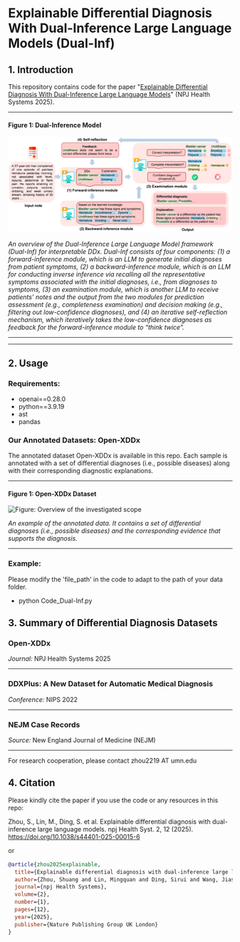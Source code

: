 # Explainable Differential Diagnosis With Dual-Inference Large Language Models (Dual-Inf)

## 1. Introduction
This repository contains code for the paper "[Explainable Differential Diagnosis With Dual-Inference Large Language Models](https://www.nature.com/articles/s44401-025-00015-6)" (NPJ Health Systems 2025).



---

#### **Figure 1: Dual-Inference Model**

<img src="Figure_Dual-Inf.jpg" alt="Figure: Overview of the Dual-Inf framework" width="700px" />

*An overview of the Dual-Inference Large Language Model framework (Dual-Inf) for interpretable
DDx. Dual-Inf consists of four components: (1) a forward-inference module, which is an LLM to generate
initial diagnoses from patient symptoms, (2) a backward-inference module, which is an LLM for conducting
inverse inference via recalling all the representative symptoms associated with the initial diagnoses, i.e., from
diagnoses to symptoms, (3) an examination module, which is another LLM to receive patients’ notes and the
output from the two modules for prediction assessment (e.g., completeness examination) and decision making
(e.g., filtering out low-confidence diagnoses), and (4) an iterative self-reflection mechanism, which iteratively
takes the low-confidence diagnoses as feedback for the forward-inference module to “think twice”.*

---

---


## 2. Usage
### Requirements:
+ openai==0.28.0
+ python==3.9.19
+ ast
+ pandas


### Our Annotated Datasets: Open-XDDx
The annotated dataset Open-XDDx is available in this repo. 
Each sample is annotated with a set of differential diagnoses (i.e., possible diseases) along with their corresponding diagnostic explanations.

---

#### **Figure 1: Open-XDDx Dataset**

<img src="Figure_OpenXDDx_dataset.jpg" alt="Figure: Overview of the investigated scope" width="700px" />

*An example of the annotated data. It contains a set of differential diagnoses (i.e., possible diseases) and the corresponding evidence that supports the diagnosis.*

---


### Example:
Please modify the 'file_path' in the code to adapt to the path of your data folder.

+ python Code_Dual-Inf.py




## 3. Summary of Differential Diagnosis Datasets


### Open-XDDx  
*Journal:* NPJ Health Systems 2025

---

### DDXPlus: A New Dataset for Automatic Medical Diagnosis  
*Conference:* NIPS 2022  

---

### NEJM Case Records  
*Source:* New England Journal of Medicine (NEJM)


---

For research cooperation, please contact zhou2219 AT umn.edu




## 4. Citation
Please kindly cite the paper if you use the code or any resources in this repo:

Zhou, S., Lin, M., Ding, S. et al. Explainable differential diagnosis with dual-inference large language models. npj Health Syst. 2, 12 (2025). https://doi.org/10.1038/s44401-025-00015-6

or

```bib
@article{zhou2025explainable,
  title={Explainable differential diagnosis with dual-inference large language models},
  author={Zhou, Shuang and Lin, Mingquan and Ding, Sirui and Wang, Jiashuo and Chen, Canyu and Melton, Genevieve B and Zou, James and Zhang, Rui},
  journal={npj Health Systems},
  volume={2},
  number={1},
  pages={12},
  year={2025},
  publisher={Nature Publishing Group UK London}
}
```

